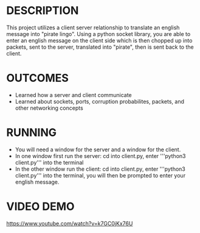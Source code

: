 # DESCRIPTION

This project utilizes a client server relationship to translate an english message into "pirate lingo".
Using a python socket library, you are able to enter an english message on the client side which is 
then chopped up into packets, sent to the server, translated into "pirate", then is sent back to the client. 

# OUTCOMES 
- Learned how a server and client communicate
- Learned about sockets, ports, corruption probabilites, packets, and other networking concepts 

# RUNNING 
- You will need a window for the server and a window for the client. 
- In one window first run the server: cd into client.py, enter '''python3 client.py''' into the terminal
- In the other window run the client: cd into client.py, enter '''python3 client.py''' into the terminal, 
you will then be prompted to enter your english message.

# VIDEO DEMO
https://www.youtube.com/watch?v=k7GC0jKx76U
